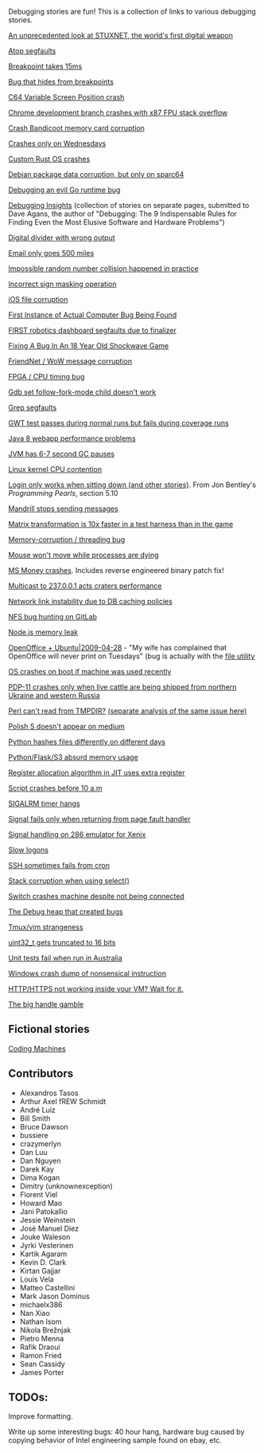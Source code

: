 Debugging stories are fun! This is a collection of links to various debugging stories.


[An unprecedented look at STUXNET, the world's first digital weapon](https://www.wired.com/2014/11/countdown-to-zero-day-stuxnet/)

[Atop segfaults](http://rachelbythebay.com/w/2014/03/02/sync/)

[Breakpoint takes 15ms](https://www.jwhitham.org/2015/04/the-mystery-of-fifteen-millisecond.html)

[Bug that hides from breakpoints](https://drewdevault.com/2014/02/02/The-worst-bugs.html)

[C64 Variable Screen Position crash](http://www.linusakesson.net/scene/safevsp/index.php)

[Chrome development branch crashes with x87 FPU stack overflow](https://randomascii.wordpress.com/2016/09/16/everything-old-is-new-again-and-a-compiler-bug/)

[Crash Bandicoot memory card corruption](https://www.gamasutra.com/blogs/DaveBaggett/20131031/203788/My_Hardest_Bug_Ever.php)

[Crashes only on Wednesdays](https://gyrovague.com/2015/07/29/crashes-only-on-wednesdays/)

[Custom Rust OS crashes](https://jvns.ca/blog/2013/12/04/day-37-how-a-keyboard-works/)

[Debian package data corruption, but only on sparc64](https://web.archive.org/web/20060612203753/http://vger.kernel.org/~davem/cgi-bin/blog.cgi/index.html)

[Debugging an evil Go runtime bug](https://marcan.st/2017/12/debugging-an-evil-go-runtime-bug/)

[Debugging Insights](http://debuggingrules.com/?page_id=46) (collection of stories on separate pages, submitted to Dave Agans, the author of "Debugging: The 9 Indispensable Rules for Finding Even the Most Elusive Software and Hardware Problems")

[Digital divider with wrong output](http://danluu.com/teach-debugging/)

[Email only goes 500 miles](http://www.ibiblio.org/harris/500milemail.html)

[Impossible random number collision happened in practice](https://medium.com/@betable/tifu-by-using-math-random-f1c308c4fd9d)

[Incorrect sign masking operation](https://labs.spotify.com/2015/08/27/underflow-bug/)

[iOS file corruption](https://engineering.fb.com/ios/debugging-file-corruption-on-ios/)

[First Instance of Actual Computer Bug Being Found](https://www.computerhistory.org/tdih/september/9/)

[FIRST robotics dashboard segfaults due to finalizer](https://www.lukeshu.com/blog/java-segfault.html)

[Fixing A Bug In An 18 Year Old Shockwave Game](https://mattbruv.github.io/ccsr-bugfix/)

[FriendNet / WoW message corruption](https://blog.makandra.com/2010/04/the-greatest-bug-i-never-fixed/)

[FPGA / CPU timing bug](https://eli.thegreenplace.net/2003/10/30/hardware-debugging-is-hard)

[Gdb set follow-fork-mode child doesn't work](https://nanxiao.me/en/use-dtrace-to-diagnose-gdb-issues/)

[Grep segfaults](http://blog.loadzero.com/blog/tracking-down-a-segfault-in-grep/)

[GWT test passes during normal runs but fails during coverage runs](http://ismail.badawi.io/blog/2014/02/04/an-obscure-bug-story/)

[Java 8 webapp performance problems](https://engineering.indeedblog.com/blog/2016/09/job-search-web-app-java-8-migration/)

[JVM has 6-7 second GC pauses](https://www.evanjones.ca/jvm-mmap-pause-finding.html)

[Linux kernel CPU contention](http://notes.secretsauce.net/notes/2015/09/05_a-kernel-debugging-story.html)

[Login only works when sitting down (and other stories)](https://books.google.ca/books?id=kse_7qbWbjsC&lpg=PP1&pg=PA56). From Jon Bentley's _Programming Pearls_, section 5.10

[Mandrill stops sending messages](https://www.seancassidy.me/sherlock-holmes-debugging.html)

[Matrix transformation is 10x faster in a test harness than in the game](https://randomascii.wordpress.com/2015/01/19/knowing-where-to-type-zero/)

[Memory-corruption / threading bug](https://nanxiao.me/en/an-experience-of-fixing-a-memory-corruption-bug/)

[Mouse won't move while processes are dying](https://randomascii.wordpress.com/2017/07/09/24-core-cpu-and-i-cant-move-my-mouse/)

[MS Money crashes](https://devblogs.microsoft.com/oldnewthing/?p=6103). Includes reverse engineered binary patch fix!

[Multicast to 237.0.0.1 acts craters performance](https://www.outerthoughts.com/2004/10/perfect-multicast-storm/)

[Network link instability due to DB caching policies](https://engineering.fb.com/production-engineering/solving-the-mystery-of-link-imbalance-a-metastable-failure-state-at-scale/)

[NFS bug hunting on GitLab](https://about.gitlab.com/blog/2018/11/14/how-we-spent-two-weeks-hunting-an-nfs-bug/)

[Node.js memory leak](https://www.joyent.com/blog/walmart-node-js-memory-leak)

[OpenOffice + Ubuntu|2009-04-28](https://bugs.launchpad.net/ubuntu/+source/cupsys/+bug/255161/comments/28) - "My wife has complained that OpenOffice will never print on Tuesdays" (bug is actually with the [file utility](https://bugs.launchpad.net/ubuntu/+source/file/+bug/248619)

[OS crashes on boot if machine was used recently](https://blog.valerieaurora.org/2013/12/17/heres-my-favorite-operating-systems-war-story-whats-yours/)

[PDP-11 crashes only when live cattle are being shipped from northern Ukraine and western Russia](https://www.jakepoz.com/debugging-behind-the-iron-curtain/)

[Perl can't read from TMPDIR?](https://blog.afoolishmanifesto.com/posts/investigation-into-why-perl-cant-read-from-tmpdir/) [(separate analysis of the same issue here)](https://blog.plover.com/tech/tmpdir.html)

[Polish S doesn't appear on medium](https://medium.engineering/the-curious-case-of-disappearing-polish-s-fa398313d4df)

[Python hashes files differently on different days](https://dpb.bitbucket.io/unexpected-behavior-from-the-python-3-built-in-hash-function.html)

[Python/Flask/S3 absurd memory usage](https://www.jamesporter.me/2015/12/09/mysterious-memory-consumption.html)

[Register allocation algorithm in JIT uses extra register](http://bitfunnel.org/debugging-nativejit/)

[Script crashes before 10 a.m](https://darekkay.com/blog/script-crashes-before-10/)

[SIGALRM timer hangs](https://nativeguru.wordpress.com/2015/02/19/why-you-should-avoid-using-sigalrm-for-timer/)

[Signal fails only when returning from page fault handler](https://news.ycombinator.com/item?id=7684824)

[Signal handling on 286 emulator for Xenix](https://news.ycombinator.com/item?id=7684827)

[Slow logons](https://blogs.technet.microsoft.com/markrussinovich/2012/07/01/the-case-of-the-veeerrry-slow-logons/)

[SSH sometimes fails from cron](http://mina.naguib.ca/blog/2012/10/22/the-little-ssh-that-sometimes-couldnt.html)

[Stack corruption when using select()](https://blogs.unity3d.com/2016/04/25/debugging-memory-corruption-who-the-hell-writes-2-into-my-stack-2/)

[Switch crashes machine despite not being connected](http://www.catb.org/jargon/html/magic-story.html)

[The Debug heap that created bugs
](http://lectem.github.io/windows/heap/appverifier/detours/2020/01/02/The-debug-heap-that-created-bugs.html)

[Tmux/vim strangeness](http://www.daniellesucher.com/2014/04/24/my-new-favorite-vim-tmux-bug/)

[uint32_t gets truncated to 16 bits](http://kdc-blog.blogspot.com/2008/03/one-day-one-of-my-co-workers-stopped-me.html)

[Unit tests fail when run in Australia](https://github.com/angular/angular.js/issues/5017)

[Windows crash dump of nonsensical instruction](https://devblogs.microsoft.com/oldnewthing/?p=43293)

[HTTP/HTTPS not working inside your VM? Wait for it.](https://rachelbythebay.com/w/2016/03/22/6nat/)

[The big handle gamble](https://x64dbg.com/blog/2017/11/04/the-big-handle-gamble.html)

## Fictional stories

[Coding Machines](https://www.teamten.com/lawrence/writings/coding-machines/)

## Contributors

* Alexandros Tasos
* Arthur Axel fREW Schmidt
* André Luiz
* Bill Smith
* Bruce Dawson
* bussiere
* crazymerlyn
* Dan Luu
* Dan Nguyen
* Darek Kay
* Dima Kogan
* Dimitry (unknownexception)
* Florent Viel
* Howard Mao
* Jani Patokallio
* Jessie Weinstein
* José Manuel Díez
* Jouke Waleson
* Jyrki Vesterinen
* Kartik Agaram
* Kevin D. Clark
* Kirtan Gajjar
* Louis Vela
* Matteo Castellini
* Mark Jason Dominus
* michaelx386
* Nan Xiao
* Nathan Isom
* Nikola Brežnjak
* Pietro Menna
* Rafik Draoui
* Ramon Fried
* Sean Cassidy
* James Porter

## TODOs:

Improve formatting.

Write up some interesting bugs: 40 hour hang, hardware bug caused by copying behavior of Intel engineering sample found on ebay, etc.
